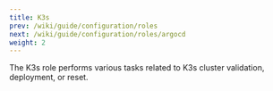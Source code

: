 ```yaml
---
title: K3s
prev: /wiki/guide/configuration/roles
next: /wiki/guide/configuration/roles/argocd
weight: 2
---
```


The K3s role performs various tasks related to K3s cluster validation, deployment, or reset.

<!--more-->
